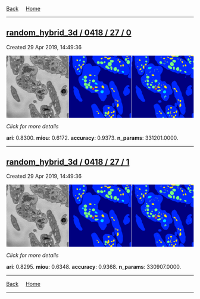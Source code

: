 
[Back](..)&nbsp;&nbsp;&nbsp;&nbsp;&nbsp;[Home](https://leapmanlab.github.io/snapshots)

---

<div class="summary"><a href="0"><h2>random_hybrid_3d / 0418 / 27 / 0</h2></a><p>Created 29 Apr 2019, 14:49:36
</p><a href="0"><img src="0/media/summary.png" align="center"></a><p>
<i>Click for more details</i>
</p></div>

**ari**: 0.8300. **miou**: 0.6172. **accuracy**: 0.9373. **n_params**: 331201.0000. 

---

<div class="summary"><a href="1"><h2>random_hybrid_3d / 0418 / 27 / 1</h2></a><p>Created 29 Apr 2019, 14:49:36
</p><a href="1"><img src="1/media/summary.png" align="center"></a><p>
<i>Click for more details</i>
</p></div>

**ari**: 0.8295. **miou**: 0.6348. **accuracy**: 0.9368. **n_params**: 330907.0000. 

---

[Back](..)&nbsp;&nbsp;&nbsp;&nbsp;&nbsp;[Home](https://leapmanlab.github.io/snapshots)

---
